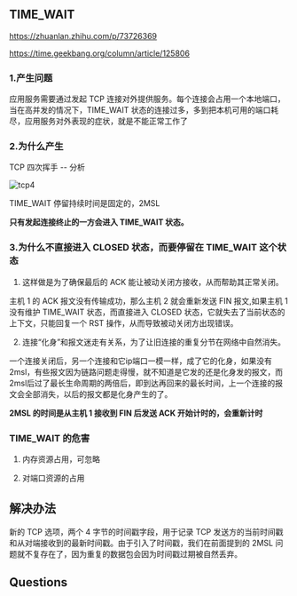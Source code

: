 

## TIME_WAIT

https://zhuanlan.zhihu.com/p/73726369

https://time.geekbang.org/column/article/125806

### 1.产生问题

应用服务需要通过发起 TCP 连接对外提供服务。每个连接会占用一个本地端口，当在高并发的情况下，TIME_WAIT 状态的连接过多，多到把本机可用的端口耗尽，应用服务对外表现的症状，就是不能正常工作了

### 2.为什么产生

TCP 四次挥手 -- 分析

![tcp4](https://pic2.zhimg.com/80/v2-84aaaf4428e4c06962037c61efe163c9_1440w.jpg)

TIME_WAIT 停留持续时间是固定的，2MSL

**只有发起连接终止的一方会进入 TIME_WAIT 状态。**

### 3.为什么不直接进入 CLOSED 状态，而要停留在 TIME_WAIT 这个状态

1. 这样做是为了确保最后的 ACK 能让被动关闭方接收，从而帮助其正常关闭。

主机 1 的 ACK 报文没有传输成功，那么主机 2 就会重新发送 FIN 报文,如果主机 1 没有维护 TIME_WAIT 状态，而直接进入 CLOSED 状态，它就失去了当前状态的上下文，只能回复一个 RST 操作，从而导致被动关闭方出现错误。

2. 连接“化身”和报文迷走有关系，为了让旧连接的重复分节在网络中自然消失。

一个连接关闭后，另一个连接和它ip端口一模一样，成了它的化身，如果没有2msl，有些报文因为链路问题走得慢，就不知道是它发的还是化身发的报文，而2msl后过了最长生命周期的两倍后，即到达再回来的最长时间，上一个连接的报文会全部消失，以后的报文都是化身产生的了。

**2MSL 的时间是从主机 1 接收到 FIN 后发送 ACK 开始计时的，会重新计时**

### TIME_WAIT 的危害

1. 内存资源占用，可忽略

2. 对端口资源的占用

## 解决办法

新的 TCP 选项，两个 4 字节的时间戳字段，用于记录 TCP 发送方的当前时间戳和从对端接收到的最新时间戳。由于引入了时间戳，我们在前面提到的 2MSL 问题就不复存在了，因为重复的数据包会因为时间戳过期被自然丢弃。

## Questions